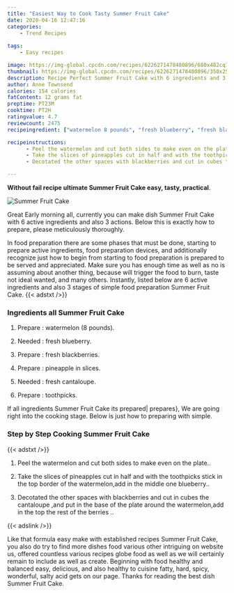 ```yaml
---
title: "Easiest Way to Cook Tasty Summer Fruit Cake"
date: 2020-04-16 12:47:16
categories:
    - Trend Recipes
    
tags:
    - Easy recipes

image: https://img-global.cpcdn.com/recipes/6226271478480896/680x482cq70/summer-fruit-cake-recipe-main-photo.jpg
thumbnail: https://img-global.cpcdn.com/recipes/6226271478480896/350x250cq70/summer-fruit-cake-recipe-main-photo.jpg
description: Recipe Perfect Summer Fruit Cake with 6 ingredients and 3 stages of easy cooking.
author: Anne Townsend
calories: 154 calories
fatContent: 12 grams fat
preptime: PT23M
cooktime: PT2H
ratingvalue: 4.7
reviewcount: 2475
recipeingredient: ["watermelon 8 pounds", "fresh blueberry", "fresh blackberries", "pineapple in slices", "fresh cantaloupe", "toothpicks"]

recipeinstructions: 
      - Peel the watermelon and cut both sides to make even on the plate 
      - Take the slices of pineapples cut in half and with the toothpicks  stick in the top border of the watermelonadd in the middle one blueberry 
      - Decotated the other spaces with blackberries and cut in cubes the cantaloupe and put in the base of the plate around the watermelonadd in the top the rest of the berries 

---
```




**Without fail recipe ultimate Summer Fruit Cake easy, tasty, practical**. 


![Summer Fruit Cake](https://img-global.cpcdn.com/recipes/6226271478480896/680x482cq70/summer-fruit-cake-recipe-main-photo.jpg "Summer Fruit Cake")




Great Early morning all, currently you can make dish Summer Fruit Cake with 6 active ingredients and also 3 actions. Below this is exactly how to prepare, please meticulously thoroughly.

In food preparation there are some phases that must be done, starting to prepare active ingredients, food preparation devices, and additionally recognize just how to begin from starting to food preparation is prepared to be served and appreciated. Make sure you has enough time as well as no is assuming about another thing, because will trigger the food to burn, taste not ideal wanted, and many others. Instantly, listed below are 6 active ingredients and also 3 stages of simple food preparation Summer Fruit Cake.
{{< adstxt />}}

### Ingredients all Summer Fruit Cake


1. Prepare  : watermelon (8 pounds).

1. Needed  : fresh blueberry.

1. Prepare  : fresh blackberries.

1. Prepare  : pineapple in slices.

1. Needed  : fresh cantaloupe.

1. Prepare  : toothpicks.



If all ingredients Summer Fruit Cake its prepared| prepares}, We are going right into the cooking stage. Below is just how to preparing with simple.

### Step by Step Cooking Summer Fruit Cake

{{< adstxt />}}


1. Peel the watermelon and cut both sides to make even on the plate..



1. Take the slices of pineapples cut in half and with the toothpicks  stick in the top border of the watermelon,add in the middle one blueberry..



1. Decotated the other spaces with blackberries and cut in cubes the cantaloupe ,and put in the base of the plate around the watermelon,add in the top the rest of the berries ..





{{< adslink />}}

Like that formula easy make with established recipes Summer Fruit Cake, you also do try to find more dishes food various other intriguing on website us, offered countless various recipes globe food as well as we will certainly remain to include as well as create. Beginning with food healthy and balanced easy, delicious, and also healthy to cuisine fatty, hard, spicy, wonderful, salty acid gets on our page. Thanks for reading the best dish Summer Fruit Cake.
